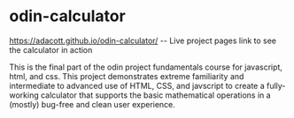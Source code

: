 # odin-calculator
https://adacott.github.io/odin-calculator/ -- Live project pages link to see the calculator in action

This is the final part of the odin project fundamentals course for javascript, html, and css. This project demonstrates extreme familiarity and intermediate to
advanced use of HTML, CSS, and javscript to create a fully-working calculator that supports the basic mathematical operations in a (mostly) bug-free and 
clean user experience.

